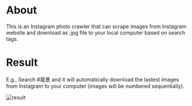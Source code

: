 # About
This is an Instagram photo crawler that can scrape images from Instagram website and download as .jpg file to your local computer based on search tags.

# Result
E.g., Search #風景 and it will automatically download the lastest images from Instagram to your computer (images will be numbered sequentially).

![result](https://user-images.githubusercontent.com/57652591/164143863-6bfe6b40-3c8e-4da5-a91e-536c951dd747.png)
